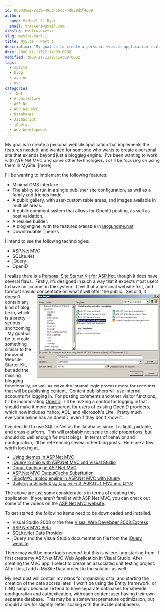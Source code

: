 ```yaml
---
id: 86643862-2c3b-495d-bbcc-4db69d5f4059
author:
  name: Michael J. Ryan
  email: tracker1@gmail.com
oldSlug: MySite-Part-1
slug: mysite-part-1
title: MySite - Part 1
description: "My goal is to create a personal website application that implements the features needed, and wanted for someone who wants to create a personal site that extends beyond just a blogging engine.  I've been wanting to work with ASP.Net MVC and some other technologies, so I'll be focusing on using them in MySite."
date: 2008-11-11T22:14:00.000Z
modified: 2008-11-11T22:14:00.000Z
tags:
  - mysite
  - blog
  - asp.net
  - mvc
categories:
  - .Net
  - Architecture
  - ASP.Net
  - ASP.Net MVC
  - Databases
  - JavaScript
  - jQuery
  - Web Development
---
```


<p>My goal is to create a personal website application that implements the features needed, and wanted for someone who wants to create a personal site that extends beyond just a blogging engine.&#xA0; I&apos;ve been wanting to work with ASP.Net MVC and some other technologies, so I&apos;ll be focusing on using them in MySite. [more]</p>
<p>I&apos;ll be wanting to implement the following features:</p>
<ul>
<li>Minimal CMS interface.</li>
<li>The ability to run in a single publisher site configuration, as well as a family and friends mode.</li>
<li>A public gallery, with user-customizable areas, and images available in multiple areas.</li>
<li>A public comment system that allows for OpenID posting, as well as post validation.</li>
<li>A resume builder.</li>
<li>A blog engine, with the features available in <a href="http://www.dotnetblogengine.net/" test="true">BlogEngine.Net</a> </li>
<li>Downloadable Themes</li>
</ul>
<p>I intend to use the following technologies:</p>
<ul>
<li>ASP.Net MVC</li>
<li>SQLite.Net</li>
<li>jQuery</li>
<li>OpenID </li>
</ul>
<p>I realize there is a <a href="http://www.asp.net/downloads/starter-kits/personal/" test="true">Personal Site Starter Kit for ASP.Net</a>, though it does have several flaws.&#xA0; Firstly, it&apos;s designed in such a way that it expects most users to have an account in the system.&#xA0; I feel that a personal website first, and formost should concentrate on what it will offer the public.&#xA0;  <img style="float: right; margin-left: 1em; margin-bottom: 0.5em" src="./files/New%20ASP.Net%20MVC%20Web%20Application.png" alt="" test="true"> Second, it doesn&apos;t contain any kind of blog tie in, which is a pretty serious shortcoming.&#xA0; My goal will be to create something similar to the Personal Website Starter Kit, but add the missing blogging functionality, as well as make the internal login process more for accounts that will be publishing content.&#xA0; Content publishers will use internal accounts for logging in.&#xA0; For posting comments and other visitor functions, I&apos;ll be incorporating <a href="http://openid.net/" test="true">OpenID</a>.&#xA0; I&apos;ll be making a control for logging in that should make it more transparent for users of existing OpenID providers, which now includes Yahoo, AOL, and Microsoft&apos;s Live.&#xA0; Pretty much everyone online has an OpenID, even if they don&apos;t know it.</p>
<p>I&apos;ve decided to use SQLite.Net as the database, since it is light, portable, and cross-platform.&#xA0; This will probably not scale to epic proportions, but should do well enough for most blogs.&#xA0; In terms of behavior and configuration, I&apos;ll be referencing several other blog posts.&#xA0; Here are a few worth looking at.</p>
<ul>
<li><a href="http://pietschsoft.com/post/2008/08/Custom-Themes-in-ASPNET-MVC-Updated-for-Preview-5.aspx" test="true">Using themes in ASP.Net MVC</a></li>
<li><a href="http://www.hanselman.com/blog/jQueryToShipWithASPNETMVCAndVisualStudio.aspx" test="true">jQuery to ship with ASP.Net MVC and Visual Studio</a></li>
<li><a href="http://haacked.com/archive/2008/11/05/donut-caching-in-asp.net-mvc.aspx" test="true">Donut Caching in ASP.Net MVC</a></li>
<li><a href="http://blog.maartenballiauw.be/post/2008/07/01/Extending-ASPNET-MVC-OutputCache-ActionFilterAttribute-Adding-substitution.aspx" test="true">ASP.Net MVC OutputCache Substitution</a></li>
<li><a href="http://amrelsehemy.net/post/2008/09/21/Introducing-jBlogMvc.aspx" test="true">jBlogMVC, a blog engine in ASP.Net MVC with jQuery</a></li>
<li><a href="http://aspalliance.com/1630_Building_a_Simple_Blog_Engine_with_ASPNET_MVC_and_LINQ__Part_4" test="true">Building a Simple Blog Engine with ASP.NET MVC and LINQ</a></li>
</ul>
<p>The above are just some considerations in terms of creating this application.&#xA0; If you aren&apos;t familiar with ASP.Net MVC, you can check out some of the videos on the <a href="http://www.asp.net/MVC/" test="true">ASP.Net MVC website</a>.&#xA0;</p>
<p>To get started, the following items need to be downloaded and installed.</p>
<ul>
<li>Visual Studio 2008 or the free <a href="http://www.microsoft.com/express/vwd/" test="true">Visual Web Developer 2008 Express</a>&#xA0;</li>
<li><a href="http://www.asp.net/MVC/" test="true">ASP.Net MVC Beta</a></li>
<li><a href="http://sqlite.phxsoftware.com/" test="true">SQLite.Net Data Provider</a></li>
<li>jQuery and the Visual Studio documentation file from the <a href="http://docs.jquery.com/Downloading_jQuery" test="true">jQuery website</a>.</li>
</ul>
<p>There may well be more tools needed, but this is where I am starting from.&#xA0; I first create my ASP.Net MVC Web Application in Visual Studio. After creating the MVC app, I select to create an associated unit testing project.&#xA0; After this, I add a MySite.Data project to the solution as well.</p>
<p>My next post will contain my plans for organizing data, and starting the creation of the data access later.&#xA0; I won&apos;t be using the Entity framework, or LINQ simply because I intend to have separate databases for sitewide configuration and authentication, with each content user having their own separate database.&#xA0; This may be a somewhat premature optimization, but should allow for slightly better scaling with the SQLite database(s).</p>
<p>&#xA0;</p>